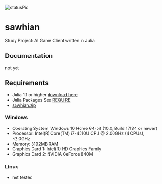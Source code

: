 [statusPic]: status.png "sawhian"

![statusPic][statusPic]

# sawhian
Study Project: AI Game Client written in Julia

## Documentation
not yet

## Requirements
* Julia 1.1 or higher [download here](https://julialang.org/)
* Julia Packages See [REQUIRE](REQUIRE)
* [sawhian.zip](sawhian.zip.md)

### Windows
* Operating System: Windows 10 Home 64-bit (10.0, Build 17134 or newer)
* Processor: Intel(R) Core(TM) i7-4510U CPU @ 2.00GHz (4 CPUs), ~2.0GHz
* Memory: 8192MB RAM
* Graphics Card 1: Intel(R) HD Graphics Family
* Graphics Card 2: NVIDIA GeForce 840M

### Linux
* not tested
